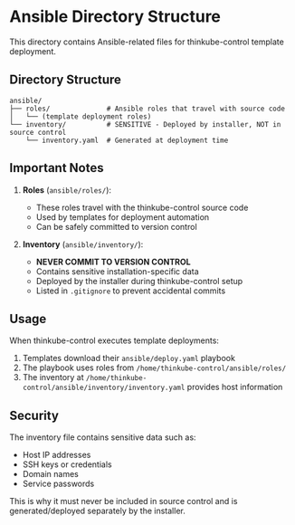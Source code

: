 # Ansible Directory Structure

This directory contains Ansible-related files for thinkube-control template deployment.

## Directory Structure

```
ansible/
├── roles/              # Ansible roles that travel with source code
│   └── (template deployment roles)
└── inventory/          # SENSITIVE - Deployed by installer, NOT in source control
    └── inventory.yaml  # Generated at deployment time
```

## Important Notes

1. **Roles** (`ansible/roles/`):
   - These roles travel with the thinkube-control source code
   - Used by templates for deployment automation
   - Can be safely committed to version control

2. **Inventory** (`ansible/inventory/`):
   - **NEVER COMMIT TO VERSION CONTROL**
   - Contains sensitive installation-specific data
   - Deployed by the installer during thinkube-control setup
   - Listed in `.gitignore` to prevent accidental commits

## Usage

When thinkube-control executes template deployments:
1. Templates download their `ansible/deploy.yaml` playbook
2. The playbook uses roles from `/home/thinkube-control/ansible/roles/`
3. The inventory at `/home/thinkube-control/ansible/inventory/inventory.yaml` provides host information

## Security

The inventory file contains sensitive data such as:
- Host IP addresses
- SSH keys or credentials
- Domain names
- Service passwords

This is why it must never be included in source control and is generated/deployed separately by the installer.